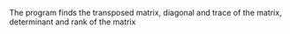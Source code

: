 The program finds the transposed matrix, diagonal and trace of the matrix, determinant and rank of the matrix
